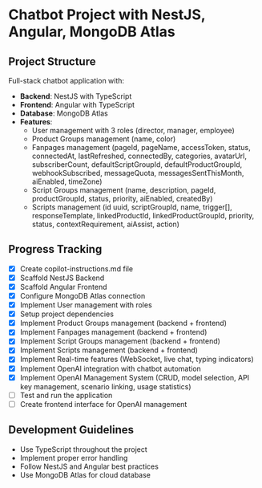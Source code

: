 # Chatbot Project with NestJS, Angular, MongoDB Atlas

## Project Structure
Full-stack chatbot application with:
- **Backend**: NestJS with TypeScript
- **Frontend**: Angular with TypeScript  
- **Database**: MongoDB Atlas
- **Features**:
	- User management with 3 roles (director, manager, employee)
	- Product Groups management (name, color)
	- Fanpages management (pageId, pageName, accessToken, status, connectedAt, lastRefreshed, connectedBy, categories, avatarUrl, subscriberCount, defaultScriptGroupId, defaultProductGroupId, webhookSubscribed, messageQuota, messagesSentThisMonth, aiEnabled, timeZone)
	- Script Groups management (name, description, pageId, productGroupId, status, priority, aiEnabled, createdBy)
	- Scripts management (id uuid, scriptGroupId, name, trigger[], responseTemplate, linkedProductId, linkedProductGroupId, priority, status, contextRequirement, aiAssist, action)

## Progress Tracking
- [x] Create copilot-instructions.md file
- [x] Scaffold NestJS Backend
- [x] Scaffold Angular Frontend  
- [x] Configure MongoDB Atlas connection
- [x] Implement User management with roles
- [x] Setup project dependencies
- [x] Implement Product Groups management (backend + frontend)
- [x] Implement Fanpages management (backend + frontend)
- [x] Implement Script Groups management (backend + frontend)  
- [x] Implement Scripts management (backend + frontend)
- [x] Implement Real-time features (WebSocket, live chat, typing indicators)
- [x] Implement OpenAI integration with chatbot automation
- [x] Implement OpenAI Management System (CRUD, model selection, API key management, scenario linking, usage statistics)
- [ ] Test and run the application
- [ ] Create frontend interface for OpenAI management

## Development Guidelines
- Use TypeScript throughout the project
- Implement proper error handling
- Follow NestJS and Angular best practices
- Use MongoDB Atlas for cloud database